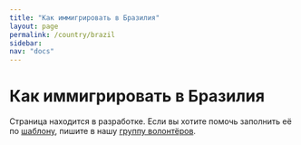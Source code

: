 ```yaml
---
title: "Как иммигрировать в Бразилия"
layout: page
permalink: /country/brazil
sidebar:
nav: "docs"
---
```


# Как иммигрировать в Бразилия

Страница находится в разработке. Если вы хотите помочь заполнить её по [шаблону](/template), пишите в нашу [группу волонтёров](https://t.me/+FHi3FnJaoWJkMDAx).

